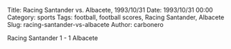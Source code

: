 Title: Racing Santander vs. Albacete, 1993/10/31
Date: 1993/10/31 00:00
Category: sports
Tags: football, football scores, Racing Santander, Albacete
Slug: racing-santander-vs-albacete
Author: carbonero


Racing Santander 1 - 1 Albacete
